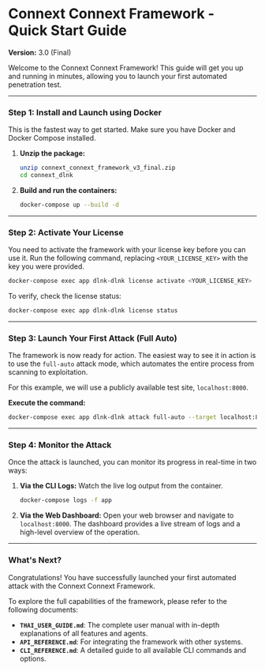 # Connext Connext Framework - Quick Start Guide

**Version:** 3.0 (Final)

Welcome to the Connext Connext Framework! This guide will get you up and running in minutes, allowing you to launch your first automated penetration test.

---

### **Step 1: Install and Launch using Docker**

This is the fastest way to get started. Make sure you have Docker and Docker Compose installed.

1.  **Unzip the package:**
    ```bash
    unzip connext_connext_framework_v3_final.zip
    cd connext_dlnk
    ```

2.  **Build and run the containers:**
    ```bash
    docker-compose up --build -d
    ```

---

### **Step 2: Activate Your License**

You need to activate the framework with your license key before you can use it. Run the following command, replacing `<YOUR_LICENSE_KEY>` with the key you were provided.

```bash
docker-compose exec app dlnk-dlnk license activate <YOUR_LICENSE_KEY>
```

To verify, check the license status:

```bash
docker-compose exec app dlnk-dlnk license status
```

---

### **Step 3: Launch Your First Attack (Full Auto)**

The framework is now ready for action. The easiest way to see it in action is to use the `full-auto` attack mode, which automates the entire process from scanning to exploitation.

For this example, we will use a publicly available test site, `localhost:8000`.

**Execute the command:**

```bash
docker-compose exec app dlnk-dlnk attack full-auto --target localhost:8000
```

---

### **Step 4: Monitor the Attack**

Once the attack is launched, you can monitor its progress in real-time in two ways:

1.  **Via the CLI Logs:**
    Watch the live log output from the container.
    ```bash
    docker-compose logs -f app
    ```

2.  **Via the Web Dashboard:**
    Open your web browser and navigate to `localhost:8000`. The dashboard provides a live stream of logs and a high-level overview of the operation.

---

### **What's Next?**

Congratulations! You have successfully launched your first automated attack with the Connext Connext Framework.

To explore the full capabilities of the framework, please refer to the following documents:

-   **`THAI_USER_GUIDE.md`**: The complete user manual with in-depth explanations of all features and agents.
-   **`API_REFERENCE.md`**: For integrating the framework with other systems.
-   **`CLI_REFERENCE.md`**: A detailed guide to all available CLI commands and options.

